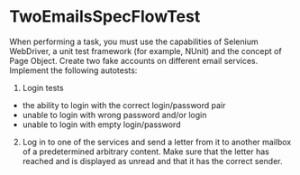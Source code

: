 # TwoEmailsSpecFlowTest
When performing a task, you must use the capabilities of Selenium WebDriver, a unit test framework (for example, NUnit) and the concept of Page Object.
Create two fake accounts on different email services.
Implement the following autotests:

1. Login tests 
  - the ability to login with the correct login/password pair
  - unable to login with wrong password and/or login
  - unable to login with empty login/password
  
2. Log in to one of the services and send a letter from it to another mailbox of a predetermined arbitrary content. Make sure that the letter has reached and is displayed as unread and that it has the correct sender.
